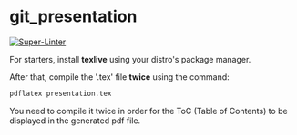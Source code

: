 # git_presentation

[![Super-Linter](https://github.com/arghpy/git_presentation/actions/workflows/manage_pull_requests.yaml/badge.svg)](https://github.com/marketplace/actions/super-linter)

For starters, install **texlive** using your distro's package manager.

After that, compile the '.tex' file **twice** using the command:

```bash
pdflatex presentation.tex
```

You need to compile it twice in order for the ToC (Table of Contents)
to be displayed in the generated pdf file.
